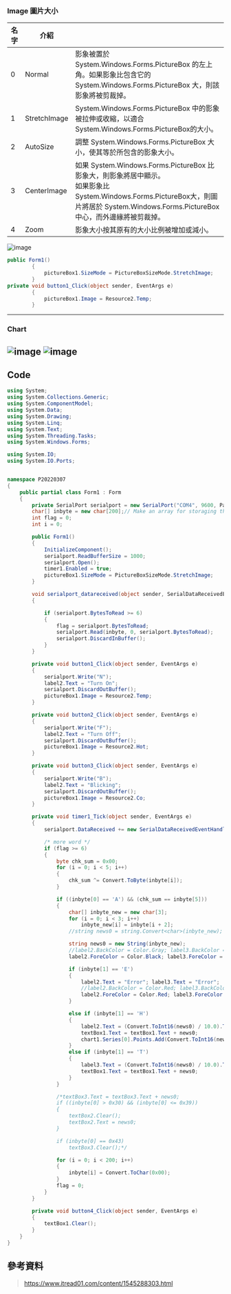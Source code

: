### Image 圖片大小

|名字|介紹|  |
|--|--|--|
|0|	Normal|	影象被置於 System.Windows.Forms.PictureBox 的左上角。如果影象比包含它的 System.Windows.Forms.PictureBox 大，則該影象將被剪裁掉。|
|1|	StretchImage|	System.Windows.Forms.PictureBox 中的影象被拉伸或收縮，以適合 System.Windows.Forms.PictureBox的大小。|
|2|	AutoSize|	調整 System.Windows.Forms.PictureBox 大小，使其等於所包含的影象大小。|
|3|	CenterImage|	如果 System.Windows.Forms.PictureBox 比影象大，則影象將居中顯示。 <br> 如果影象比 System.Windows.Forms.PictureBox大，則圖片將居於 System.Windows.Forms.PictureBox 中心，而外邊緣將被剪裁掉。|
|4|	Zoom|	影象大小按其原有的大小比例被增加或減小。|

![image](https://user-images.githubusercontent.com/55220866/158300495-3864e258-f093-4a08-bab2-e06d43813f31.png)

```C#
public Form1()
        {
            pictureBox1.SizeMode = PictureBoxSizeMode.StretchImage;
        }
private void button1_Click(object sender, EventArgs e)
        {
            pictureBox1.Image = Resource2.Temp;   
        }
```
-----
### Chart
![image](https://user-images.githubusercontent.com/55220866/158300826-ff648b4d-6c09-4e76-9678-1a488d7c3090.png)
![image](https://user-images.githubusercontent.com/55220866/158301081-ca97b849-6055-4026-9bf2-04718ecdfa92.png)
-----
## Code
```C#
using System;
using System.Collections.Generic;
using System.ComponentModel;
using System.Data;
using System.Drawing;
using System.Linq;
using System.Text;
using System.Threading.Tasks;
using System.Windows.Forms;

using System.IO;
using System.IO.Ports;


namespace P20220307
{
    public partial class Form1 : Form
    {
        private SerialPort serialport = new SerialPort("COM4", 9600, Parity.None, 8, StopBits.One); //Initialize the setting of UART
        char[] inbyte = new char[200];// Make an array for storaging the characters from UART
        int flag = 0;
        int i = 0;

        public Form1()
        {
            InitializeComponent();
            serialport.ReadBufferSize = 1000;
            serialport.Open();
            timer1.Enabled = true;
            pictureBox1.SizeMode = PictureBoxSizeMode.StretchImage;
        }

        void serialport_datareceived(object sender, SerialDataReceivedEventArgs e)
        {

            if (serialport.BytesToRead >= 6)
            {
                flag = serialport.BytesToRead;
                serialport.Read(inbyte, 0, serialport.BytesToRead);
                serialport.DiscardInBuffer();
            }
        }

        private void button1_Click(object sender, EventArgs e)
        {
            serialport.Write("N");
            label2.Text = "Turn On";
            serialport.DiscardOutBuffer();
            pictureBox1.Image = Resource2.Temp;   
        }

        private void button2_Click(object sender, EventArgs e)
        {
            serialport.Write("F");
            label2.Text = "Turn Off";
            serialport.DiscardOutBuffer();
            pictureBox1.Image = Resource2.Hot;
        }

        private void button3_Click(object sender, EventArgs e)
        {
            serialport.Write("B");
            label2.Text = "Blicking";
            serialport.DiscardOutBuffer();
            pictureBox1.Image = Resource2.Co;
        }

        private void timer1_Tick(object sender, EventArgs e)
        {
            serialport.DataReceived += new SerialDataReceivedEventHandler(serialport_datareceived);

            /* more word */
            if (flag >= 6)
            {
                byte chk_sum = 0x00;
                for (i = 0; i < 5; i++)
                {
                    chk_sum ^= Convert.ToByte(inbyte[i]);
                }

                if ((inbyte[0] == 'A') && (chk_sum == inbyte[5]))
                {
                    char[] inbyte_new = new char[3];
                    for (i = 0; i < 3; i++)
                        inbyte_new[i] = inbyte[i + 2];
                    //string news0 = string.Convert<char>(inbyte_new);

                    string news0 = new String(inbyte_new);
                    //label2.BackColor = Color.Gray; label3.BackColor = Color.Gray;
                    label2.ForeColor = Color.Black; label3.ForeColor = Color.Black;

                    if (inbyte[1] == 'E')
                    {
                        label2.Text = "Error"; label3.Text = "Error";
                        //label2.BackColor = Color.Red; label3.BackColor = Color.Red;
                        label2.ForeColor = Color.Red; label3.ForeColor = Color.Red;
                    }

                    else if (inbyte[1] == 'H')
                    {
                        label2.Text = (Convert.ToInt16(news0) / 10.0).ToString();
                        textBox1.Text = textBox1.Text + news0;
                        chart1.Series[0].Points.Add(Convert.ToInt16(news0) / 10.0);
                    }
                    else if (inbyte[1] == 'T')
                    {
                        label3.Text = (Convert.ToInt16(news0) / 10.0).ToString();
                        textBox1.Text = textBox1.Text + news0;
                    }
                }

                /*textBox3.Text = textBox3.Text + news0;
                if ((inbyte[0] > 0x30) && (inbyte[0] <= 0x39))
                {
                    textBox2.Clear();
                    textBox2.Text = news0;
                }

                if (inbyte[0] == 0x43)
                    textBox3.Clear();*/

                for (i = 0; i < 200; i++)
                {
                    inbyte[i] = Convert.ToChar(0x00);
                }
                flag = 0;
            }
        }

        private void button4_Click(object sender, EventArgs e)
        {
            textBox1.Clear();
        }
    }
}
```
## 參考資料
> https://www.itread01.com/content/1545288303.html
